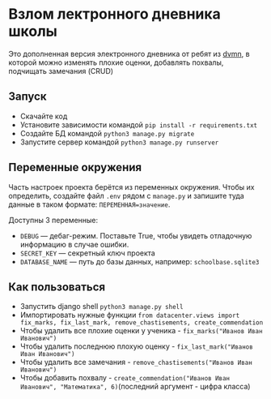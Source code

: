 # Взлом лектронного дневника школы

Это дополненная версия электронного дневника от ребят из [dvmn](https://github.com/devmanorg/e-diary/tree/master),
в которой можно изменять плохие оценки, добавлять похвалы, подчищать замечания (CRUD)

## Запуск

- Скачайте код
- Установите зависимости командой `pip install -r requirements.txt`
- Создайте БД командой `python3 manage.py migrate`
- Запустите сервер командой `python3 manage.py runserver`

## Переменные окружения

Часть настроек проекта берётся из переменных окружения. Чтобы их определить, создайте файл `.env` рядом с `manage.py` и запишите туда данные в таком формате: `ПЕРЕМЕННАЯ=значение`.

Доступны 3 переменные:
- `DEBUG` — дебаг-режим. Поставьте True, чтобы увидеть отладочную информацию в случае ошибки.
- `SECRET_KEY` — секретный ключ проекта
- `DATABASE_NAME` — путь до базы данных, например: `schoolbase.sqlite3`

## Как пользоваться

- Запустить django shell `python3 manage.py shell`
- Импортировать нужные функции `from datacenter.views import fix_marks, fix_last_mark, remove_chastisements, create_commendation`
- Чтобы удалить все плохие оценки у ученика - `fix_marks("Иванов Иван Иванович")`
- Чтобы удалить последнюю плохую оценку - `fix_last_mark("Иванов Иван Иванович")`
- Чтобы удалить все замечания - `remove_chastisements("Иванов Иван Иванович")` 
- Чтобы добавить похвалу - `create_commendation("Иванов Иван Иванович", "Математика", 6)`(последний аргумент - цифра класса)
